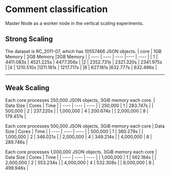 # Comment classification

Master Node as a worker node in the vertical scaling experiments.
## Strong Scaling
The dataset is RC_2011-07, which has 10557466 JSON objects.
| core   | 1GB Memory | 2GB Memory      |3GB Memory        |
| ----       |  ----   | ----   |----             | ----  |
| 1       |  4411.083s     | 4521.225s               | 4477.356s     |
|2       |  2352.731s     | 2321.320s               | 2341.975s      |
|4       |  1210.510s    |1211.181s              | 1217.717s     |
|8       |  627.181s     |632.777s               | 632.496s     |


---

## Weak Scaling
Each core processes 250,000 JSON objects, 3GiB memory each core.
| Data Size   |  Cores   | Time  |
|  ----       |  ----    | ----  |
|   250,000   | 1        |    283.747s   |
|   500,000   | 2        |    237.220s   |
| 1,000,000   | 4        |    200.674s   |
| 2,000,000   | 8        |    179.451s   |

Each core processes 500,000 JSON objects, 3GiB memory each core
| Data Size   |  Cores   | Time  |
|  ----       |  ----    | ----  |
|   500,000   | 1        |    360.279s   |
|  1,000,000  | 2        |    346.021s   |
| 2,000,000   | 4        |    349.214s   |
| 4,000,000   | 8        |    289.746s   |

Each core processes 1,000,000 JSON objects, 3GiB memory each core
| Data Size   |  Cores   | Time  |
|  ----       |  ----    | ----  |
|   1,000,000   | 1        |    562.184s   |
|  2,000,000  | 2        |      553.234s   |
| 4,000,000   | 4        |    532.308s   |
| 8,000,000   | 8        |    499.946s   |
